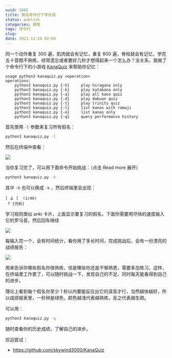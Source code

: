 ```yaml
---
uuid: 2602
title: 我在命令行下学日语
status: publish
categories: 随笔
tags: 命令行
slug: 
date: 2021-12-24 02:04
---
```

同一个动作重复 300 遍，肌肉就会有记忆，重复 600 遍，脊柱就会有记忆，学完五十音图不熟练，经常遗忘或者要好几秒才想得起来一个怎么办？没关系，我做了个命令行下的小游戏 [KanaQuiz](https://github.com/skywind3000/KanaQuiz) 来帮助你记忆：

```text
usage python3 kanaquiz.py <operation>
operations: 
    python3 kanaquiz.py {-h}     play hiragana only
    python3 kanaquiz.py {-k}     play katakana only
    python3 kanaquiz.py {-a}     play all kana quiz
    python3 kanaquiz.py {-d}     play dakuon quiz
    python3 kanaquiz.py {-t}     play trinity quiz
    python3 kanaquiz.py {-l}     list kanas with romaji
    python3 kanaquiz.py {-o}     list kanas only
    python3 kanaquiz.py {-q}     query performance history
```

首先使用 `-l` 参数来复习所有假名：

```bash
python3 kanaquiz.py -l
```

然后在终端中查看：

![](https://skywind3000.github.io/images/blog/2021/kana_1.jpg)

当你复习完了，可以用下面命令开始挑战：（点击 Read more 展开）

<!--more-->

```bash
python3 kanaquiz.py -h
```

其中 `-h` 也可以换成 `-k` ，然后终端里会出现：

```
[ よ ]  (1/46)
 ? {光标}
```

学习规则类似 anki 卡片，上面显示要复习的假名，下面你需要用尽快的速度输入它的罗马音，然后回车继续

![](https://skywind3000.github.io/images/blog/2021/kana_2.jpg)

每输入完一个，会有时间统计，看你用了多长时间，完成挑战后，会有一份漂亮的战绩报告：

![](https://skywind3000.github.io/images/blog/2021/kana_3.jpg)

用来告诉你哪些假名你很熟练，但是哪些你还是不够熟悉，需要多加练习，这样，在终端里工作累了，可以随时挑战一下，发现自己的不足，同时每天能看得到自己的进步。

理论上看到每个假名你至少 1 秒以内要能反应出它的读音才行，当然越快越好，所以成绩报表里，一秒钟是绿色，颜色越浅代表越熟练，反之代表越生疏。

可以用：

```bash
python3 kanaquiz.py -q
```

随时查看你的历史成绩，了解自己的进步。

欢迎尝试：

- https://github.com/skywind3000/KanaQuiz

